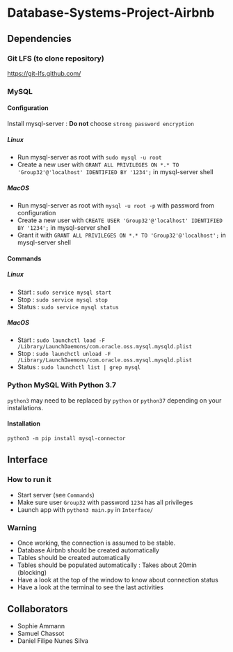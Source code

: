 # Database-Systems-Project-Airbnb

## Dependencies
### Git LFS (to clone repository)
https://git-lfs.github.com/

### MySQL
#### Configuration
Install mysql-server : **Do not** choose `strong password encryption`

##### Linux
- Run mysql-server as root with `sudo mysql -u root`
- Create a new user with `GRANT ALL PRIVILEGES ON *.* TO 'Group32'@'localhost' IDENTIFIED BY '1234';` in mysql-server shell

##### MacOS
- Run mysql-server as root with `mysql -u root -p` with password from configuration
- Create a new user with `CREATE USER 'Group32'@'localhost' IDENTIFIED BY '1234';` in mysql-server shell
- Grant it with `GRANT ALL PRIVILEGES ON *.* TO 'Group32'@'localhost';` in mysql-server shell

#### Commands
##### Linux
- Start : `sudo service mysql start`
- Stop : `sudo service mysql stop`
- Status : `sudo service mysql status`

##### MacOS
- Start : `sudo launchctl load -F /Library/LaunchDaemons/com.oracle.oss.mysql.mysqld.plist`
- Stop : `sudo launchctl unload -F /Library/LaunchDaemons/com.oracle.oss.mysql.mysqld.plist`
- Status : `sudo launchctl list | grep mysql`

### Python MySQL With Python 3.7
`python3` may need to be replaced by `python` or `python37` depending on your installations.
#### Installation
`python3 -m pip install mysql-connector`

## Interface
### How to run it
- Start server (see `Commands`)
- Make sure user `Group32` with password `1234` has all privileges
- Launch app with `python3 main.py` in `Interface/`

### Warning
- Once working, the connection is assumed to be stable.
- Database Airbnb should be created automatically
- Tables should be created automatically
- Tables should be populated automatically : Takes about 20min (blocking)
- Have a look at the top of the window to know about connection status
- Have a look at the terminal to see the last activities

## Collaborators

- Sophie Ammann
- Samuel Chassot
- Daniel Filipe Nunes Silva
